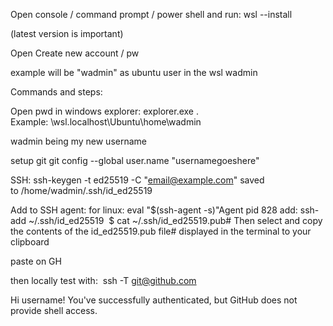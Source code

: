 Open console / command prompt / power shell and run: wsl --install

(latest version is important) 

Open Create new account / pw

example will be "wadmin" as ubuntu user in the wsl 
wadmin 

Commands and steps:

Open pwd in windows explorer: explorer.exe .
Example: \\wsl.localhost\Ubuntu\home\wadmin 

wadmin being my new username 

setup git
git config --global user.name "usernamegoeshere"

SSH: ssh-keygen -t ed25519 -C "email@example.com"
saved to /home/wadmin/.ssh/id_ed25519

Add to SSH agent:
for linux: eval "$(ssh-agent -s)"Agent pid 828
add:
ssh-add ~/.ssh/id_ed25519 
$ cat ~/.ssh/id_ed25519.pub# Then select and copy the contents of the id_ed25519.pub file# displayed in the terminal to your clipboard

paste on GH

then locally test with: 
 ssh -T git@github.com

Hi username! You've successfully authenticated, but GitHub does not provide shell access. 
